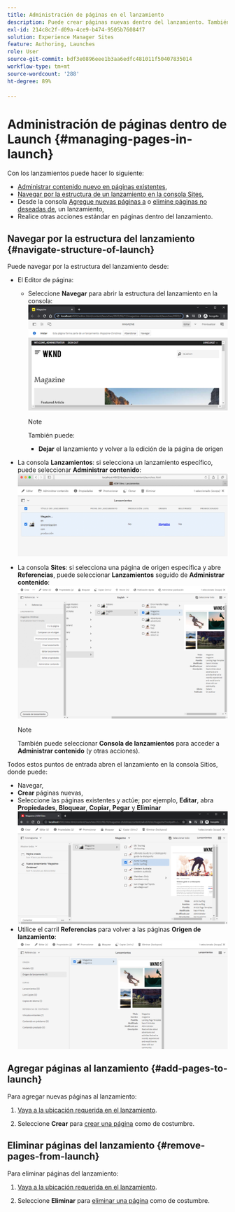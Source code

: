 ```yaml
---
title: Administración de páginas en el lanzamiento
description: Puede crear páginas nuevas dentro del lanzamiento. También puede eliminar páginas no deseadas.
exl-id: 214c8c2f-d09a-4ce9-b474-9505b76084f7
solution: Experience Manager Sites
feature: Authoring, Launches
role: User
source-git-commit: bdf3e0896eee1b3aa6edfc481011f50407835014
workflow-type: tm+mt
source-wordcount: '288'
ht-degree: 89%

---
```


# Administración de páginas dentro de Launch {#managing-pages-in-launch}

Con los lanzamientos puede hacer lo siguiente:

* [Administrar contenido nuevo en páginas existentes](/help/sites-cloud/authoring/launches/editing.md),
* [Navegar por la estructura de un lanzamiento en la consola Sites](#navigate-structure-of-launch),
* Desde la consola [Agregue nuevas páginas a](#add-pages-to-launch) o [elimine páginas no deseadas de](#remove-pages-from-launch), un lanzamiento,
* Realice otras acciones estándar en páginas dentro del lanzamiento.

## Navegar por la estructura del lanzamiento {#navigate-structure-of-launch}

Puede navegar por la estructura del lanzamiento desde:

* El Editor de página:

   * Seleccione **Navegar** para abrir la estructura del lanzamiento en la consola:
     ![Navegar desde el lanzamiento desde el editor de páginas](/help/sites-cloud/authoring/assets/launches-navigate-page-editor.png)

     >[!NOTE]
     >
     >También puede:
     >
     >* **Dejar** el lanzamiento y volver a la edición de la página de origen

* La consola **Lanzamientos**: si selecciona un lanzamiento específico, puede seleccionar **Administrar contenido**:
  ![Consola de lanzamiento: administrar contenido](/help/sites-cloud/authoring/assets/launches-navigate-launches-console.png)

* La consola **Sites**: si selecciona una página de origen específica y abre **Referencias**, puede seleccionar **Lanzamientos** seguido de **Administrar contenido**:
  ![Consola de lanzamiento: administrar contenido](/help/sites-cloud/authoring/assets/launches-navigate-sites-console.png)

  >[!NOTE]
  >
  >También puede seleccionar **Consola de lanzamientos** para acceder a **Administrar contenido** (y otras acciones).

Todos estos puntos de entrada abren el lanzamiento en la consola Sitios, donde puede:

* Navegar,
* **Crear** páginas nuevas,
* Seleccione las páginas existentes y actúe; por ejemplo, **Editar**, abra **Propiedades**, **Bloquear**, **Copiar**, **Pegar** y **Eliminar**
  ![Navegar por el lanzamiento en la consola Sites desde Administrar contenido](/help/sites-cloud/authoring/assets/launches-navigate-manage-content.png)
* Utilice el carril **Referencias** para volver a las páginas **Origen de lanzamiento**:
  ![Consola de Sites: origen del lanzamiento](/help/sites-cloud/authoring/assets/launches-navigate-launch-source.png)

## Agregar páginas al lanzamiento {#add-pages-to-launch}

Para agregar nuevas páginas al lanzamiento:

1. [Vaya a la ubicación requerida en el lanzamiento](#navigate-structure-of-launch).

1. Seleccione **Crear** para [crear una página](/help/sites-cloud/authoring/sites-console/creating-pages.md#creating-a-new-page) como de costumbre.

## Eliminar páginas del lanzamiento {#remove-pages-from-launch}

Para eliminar páginas del lanzamiento:

1. [Vaya a la ubicación requerida en el lanzamiento](#navigate-structure-of-launch).

1. Seleccione **Eliminar** para [eliminar una página](/help/sites-cloud/authoring/sites-console/managing-pages.md#deleting-a-page) como de costumbre.
